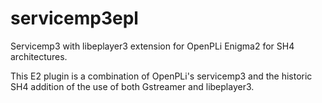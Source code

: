 # servicemp3epl
Servicemp3 with libeplayer3 extension for OpenPLi Enigma2 for SH4 architectures.

This E2 plugin is a combination of OpenPLi's servicemp3 and the historic SH4 addition of the use of both Gstreamer and libeplayer3.
